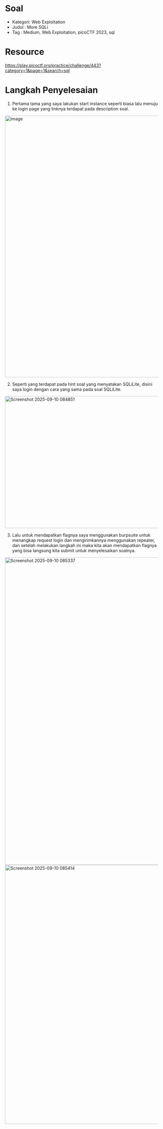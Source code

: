# Soal
- Kategori: Web Exploitation
- Judul : More SQLi
- Tag : Medium, Web Exploitation, picoCTF 2023, sql

# Resource
https://play.picoctf.org/practice/challenge/443?category=1&page=1&search=sql

# Langkah Penyelesaian
1. Pertama tama yang saya lakukan start instance seperti biasa lalu menuju ke login page yang linknya terdapat pada description soal.
<img width="956" height="862" alt="image" src="https://github.com/user-attachments/assets/88791b9a-5e87-4667-9c28-afacbfcbd4ea" />

2. Seperti yang terdapat pada hint soal yang menyatakan SQLiLite, disini saya login dengan cara yang sama pada soal SQLiLite.
<img width="566" height="435" alt="Screenshot 2025-09-10 084851" src="https://github.com/user-attachments/assets/5769f3b7-ec93-4615-8aa7-a80ef6a6c17e" />

3. Lalu untuk mendapatkan flagnya saya menggunakan burpsuite untuk menangkap request login dan mengirimkannya menggunakan repeater, dan setelah melakukan langkah ini maka kita akan mendapatkan flagnya yang bisa langsung kita submit untuk menyelesaikan soalnya.
<img width="1908" height="1013" alt="Screenshot 2025-09-10 085337" src="https://github.com/user-attachments/assets/71585645-2e5b-4025-9a48-28689073ef75" />

<img width="947" height="853" alt="Screenshot 2025-09-10 085414" src="https://github.com/user-attachments/assets/12208b56-aa83-418e-ab7d-64bde2cae729" />

